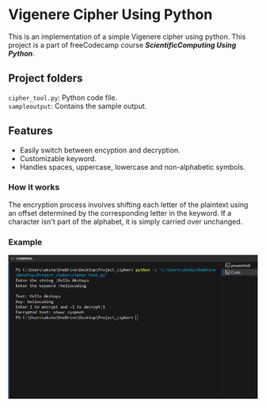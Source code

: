 # Vigenere Cipher Using Python  

This is an implementation of a simple Vigenere cipher using python. This project is a part of freeCodecamp course ***ScientificComputing Using Python***.

## Project folders

`cipher_tool.py`: Python code file.  
`sampleoutput`: Contains the sample output.


## Features  

- Easily switch between encyption and decryption.  
- Customizable keyword.  
- Handles spaces, uppercase, lowercase and non-alphabetic symbols.

### How it works

The encryption process involves shifting each letter of the plaintext using an offset determined by the corresponding letter in the keyword. If a character isn't part of the alphabet, it is simply carried over unchanged.

### Example

![Output Example](sampleoutput/output.png)


